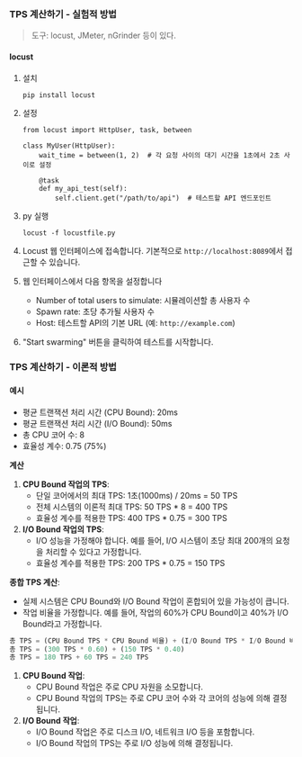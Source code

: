 ### TPS 계산하기 - 실험적 방법

> 도구: locust, JMeter, nGrinder 등이 있다.

#### locust

1. 설치

   ```
   pip install locust
   ```

2. 설정

   ```
   from locust import HttpUser, task, between
   
   class MyUser(HttpUser):
       wait_time = between(1, 2)  # 각 요청 사이의 대기 시간을 1초에서 2초 사이로 설정
   
       @task
       def my_api_test(self):
           self.client.get("/path/to/api")  # 테스트할 API 엔드포인트
   ```

3. py 실행

   ```
   locust -f locustfile.py
   ```

4. Locust 웹 인터페이스에 접속합니다. 기본적으로 `http://localhost:8089`에서 접근할 수 있습니다.

5. 웹 인터페이스에서 다음 항목을 설정합니다

   - Number of total users to simulate: 시뮬레이션할 총 사용자 수
   - Spawn rate: 초당 추가될 사용자 수
   - Host: 테스트할 API의 기본 URL (예: `http://example.com`)

6. "Start swarming" 버튼을 클릭하여 테스트를 시작합니다.



### TPS 계산하기 - 이론적 방법

#### 예시

- 평균 트랜잭션 처리 시간 (CPU Bound): 20ms
- 평균 트랜잭션 처리 시간 (I/O Bound): 50ms
- 총 CPU 코어 수: 8
- 효율성 계수: 0.75 (75%)

**계산**

1. **CPU Bound 작업의 TPS**:
   - 단일 코어에서의 최대 TPS: 1초(1000ms) / 20ms = 50 TPS
   - 전체 시스템의 이론적 최대 TPS: 50 TPS * 8 = 400 TPS
   - 효율성 계수를 적용한 TPS: 400 TPS * 0.75 = 300 TPS
2. **I/O Bound 작업의 TPS**:
   - I/O 성능을 가정해야 합니다. 예를 들어, I/O 시스템이 초당 최대 200개의 요청을 처리할 수 있다고 가정합니다.
   - 효율성 계수를 적용한 TPS: 200 TPS * 0.75 = 150 TPS

**종합 TPS 계산**:

- 실제 시스템은 CPU Bound와 I/O Bound 작업이 혼합되어 있을 가능성이 큽니다.
- 작업 비율을 가정합니다. 예를 들어, 작업의 60%가 CPU Bound이고 40%가 I/O Bound라고 가정합니다.

```javascript
총 TPS = (CPU Bound TPS * CPU Bound 비율) + (I/O Bound TPS * I/O Bound 비율)
총 TPS = (300 TPS * 0.60) + (150 TPS * 0.40)
총 TPS = 180 TPS + 60 TPS = 240 TPS
```







1. **CPU Bound 작업**:
   - CPU Bound 작업은 주로 CPU 자원을 소모합니다.
   - CPU Bound 작업의 TPS는 주로 CPU 코어 수와 각 코어의 성능에 의해 결정됩니다.
2. **I/O Bound 작업**:
   - I/O Bound 작업은 주로 디스크 I/O, 네트워크 I/O 등을 포함합니다.
   - I/O Bound 작업의 TPS는 주로 I/O 성능에 의해 결정됩니다.
